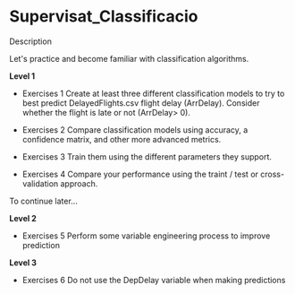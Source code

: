 # Supervisat_Classificacio

Description

Let's practice and become familiar with classification algorithms.

**Level 1**

- Exercises 1
Create at least three different classification models to try to best predict DelayedFlights.csv flight delay (ArrDelay). Consider whether the flight is late or not (ArrDelay> 0).

- Exercises 2
Compare classification models using accuracy, a confidence matrix, and other more advanced metrics.

- Exercises 3
Train them using the different parameters they support.

- Exercises 4
Compare your performance using the traint / test or cross-validation approach.

To continue later...

**Level 2**
- Exercises 5
Perform some variable engineering process to improve prediction


**Level 3**
- Exercises 6
Do not use the DepDelay variable when making predictions
